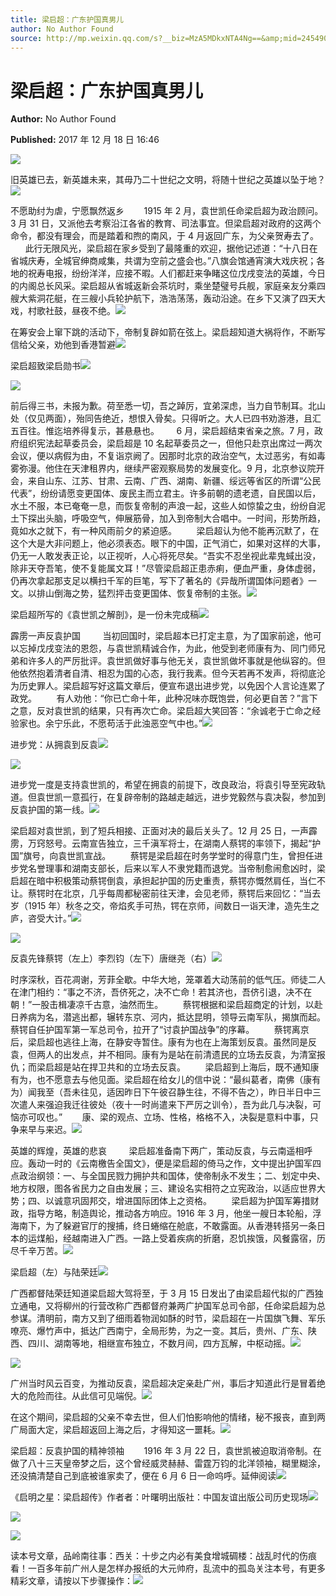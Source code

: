 ```yaml
---
title: 梁启超：广东护国真男儿
author: No Author Found
source: http://mp.weixin.qq.com/s?__biz=MzA5MDkxNTA4Ng==&amp;mid=2454906728&amp;idx=1&amp;sn=f5dc31203f153be87a542559d869dbb8&amp;chksm=87a22f09b0d5a61f0c1a82e46e191c532f37c6f6fb5d415cd294c229b12a2251eb7e87efa842&poc_token=HJ_Do2ejHyO-wNZGG8Q1S8FdPgy1YBBEob-nUEme
---
```


# 梁启超：广东护国真男儿

**Author:** No Author Found

**Published:** 2017 年 12 月 18 日 16:46

![](http://mmbiz.qpic.cn/mmbiz_jpg/PJWG74pLsMZrFlHwlWicmiaLkR9arq7C5uCiab8eTdfoUY9An56pSqJKM4KkCIDf487U2W0u1B8gOnKNTTft2rdlQ/0?wx_fmt=jpeg)

旧英雄已去，新英雄未来，其毋乃二十世纪之文明，将随十世纪之英雄以坠于地？![](http://mmbiz.qpic.cn/mmbiz_jpg/PJWG74pLsMZrFlHwlWicmiaLkR9arq7C5u6ibmgZ96sdtFf6ibxDbr4I2XcvnmLR72hFe0bcsHfNiaC8Cr4HudiaBDCQ/0?wx_fmt=jpeg)

不愿助纣为虐，宁愿飘然返乡        1915 年 2 月，袁世凯任命梁启超为政治顾问。3 月 31 日，又派他去考察沿江各省的教育、司法事宜。但梁启超对政府的这两个命令，都没有理会，而是踏着和煦的南风，于 4 月返回广东，为父亲贺寿去了。        此行无限风光，梁启超在家乡受到了最隆重的欢迎，据他记述道：“十八日在省城庆寿，全城官绅商咸集，共谓为空前之盛会也。”八旗会馆通宵演大戏庆祝；各地的祝寿电报，纷纷洋洋，应接不暇。人们都赶来争睹这位戊戌变法的英雄，今日的内阁总长风采。梁启超从省城返新会茶坑时，乘坐楚璧号兵舰，家庭亲友分乘四艘大紫洞花艇，在三艘小兵轮护航下，浩浩荡荡，轰动沿途。在乡下又演了四天大戏，村歌社鼓，昼夜不绝。![](http://mmbiz.qpic.cn/mmbiz_jpg/PJWG74pLsMZrFlHwlWicmiaLkR9arq7C5u9O6tibaibaGJp52s2czdibLwPE41HysXSIkiaSib61TicTtDTdeSKwiat7LHA/0?wx_fmt=jpeg)

在筹安会上窜下跳的活动下，帝制复辟如箭在弦上。梁启超知道大祸将作，不断写信给父亲，劝他到香港暂避![](http://mmbiz.qpic.cn/mmbiz_png/PJWG74pLsMZrFlHwlWicmiaLkR9arq7C5uRUb28ia8M5UcuAeiaia5yHCYFYvpE7GNibwkAsC2wyvvXcBRbNhagKQ28A/0?wx_fmt=png)

梁启超致梁启勋书![](http://mmbiz.qpic.cn/mmbiz_png/PJWG74pLsMZrFlHwlWicmiaLkR9arq7C5uLBpvib3ibAbe6HCIHy5NAmjtgFVqshAF6lnTHluh0Bxg1WGWnfEEHW4w/0?wx_fmt=png)

![](http://mmbiz.qpic.cn/mmbiz_png/PJWG74pLsMZrFlHwlWicmiaLkR9arq7C5uLBpvib3ibAbe6HCIHy5NAmjtgFVqshAF6lnTHluh0Bxg1WGWnfEEHW4w/0?wx_fmt=png)

前后得三书，未报为歉。荷至悉一切，吾之踔厉，宜弟深虑，当力自节制耳。北山处（仅见两面），殆同告绝近，想恨入骨矣。只得听之。大人已四书劝游港，且汇五百往。惟迄培养得复示，甚悬悬也。       6 月，梁启超结束省亲之旅。7 月，政府组织宪法起草委员会，梁启超是 10 名起草委员之一，但他只赴京出席过一两次会议，便以病假为由，不复诣京阙了。因那时北京的政治空气，太过恶劣，有如毒雾弥漫。他住在天津租界内，继续严密观察局势的发展变化。9 月，北京参议院开会，来自山东、江苏、甘肃、云南、广西、湖南、新疆、绥远等省区的所谓“公民代表”，纷纷请愿变更国体、废民主而立君主。许多前朝的遗老遗，自民国以后，水土不服，本已奄奄一息，而恢复帝制的声浪一起，这些人如惊蛰之虫，纷纷自泥土下探出头脑，呼吸空气，伸展筋骨，加入到帝制大合唱中。一时间，形势所趋，竟如水之就下，有一种风雨前夕的紧迫感。        梁启超认为他不能再沉默了，在这个大是大非问题上，他必须表态。眼下的中国，正气消亡，如果对这样的大事，仍无一人敢发表正论，以正视听，人心将死尽矣。“吾实不忍坐视此辈鬼蜮出没，除非天夺吾笔，使不复能属文耳！”尽管梁启超正患赤痢，便血严重，身体虚弱，仍再次拿起那支足以横扫千军的巨笔，写下了著名的《异哉所谓国体问题者》一文。以排山倒海之势，猛烈抨击变更国体、恢复帝制的主张。![](http://mmbiz.qpic.cn/mmbiz_jpg/PJWG74pLsMZrFlHwlWicmiaLkR9arq7C5uEtMKg3FmcFASJC2CPriajmacdfOhHDrr2QGckJp7XJoj6vRKtAqxGUA/0?wx_fmt=jpeg)

梁启超所写的《袁世凯之解剖》，是一份未完成稿![](http://mmbiz.qpic.cn/mmbiz_png/PJWG74pLsMZrFlHwlWicmiaLkR9arq7C5urUq7yKBwnLR0mRwseZBPicC8eCUfW0PQcea0jEUsu4hPsdmjicEPMAow/0?wx_fmt=png)

霹雳一声反袁护国         当初回国时，梁启超本已打定主意，为了国家前途，他可以忘掉戊戌变法的恩怨，与袁世凯精诚合作，为此，他受到老师康有为、同门师兄弟和许多人的严厉批评。袁世凯做好事与他无关，袁世凯做坏事就是他纵容的。但他依然抱着清者自清、相忍为国的心态，我行我素。但今天若再不发声，将彻底沦为历史罪人。梁启超写好这篇文章后，便宣布退出进步党，以免因个人言论连累了政党。        有人劝他：“你已亡命十年，此种况味亦既饱尝，何必更自苦？”言下之意，反对袁世凯的结果，只有再次亡命。梁启超大笑回答：“余诚老于亡命之经验家也。余宁乐此，不愿苟活于此浊恶空气中也。”![](http://mmbiz.qpic.cn/mmbiz_jpg/PJWG74pLsMZrFlHwlWicmiaLkR9arq7C5uMEkNRMvCbTj70x5picwXfkYbICZ56nfU8WE9J2A6sHm47bCNr5Ucdqg/0?wx_fmt=jpeg)

进步党：从拥袁到反袁![](http://mmbiz.qpic.cn/mmbiz_png/PJWG74pLsMZrFlHwlWicmiaLkR9arq7C5uLBpvib3ibAbe6HCIHy5NAmjtgFVqshAF6lnTHluh0Bxg1WGWnfEEHW4w/0?wx_fmt=png)

![](http://mmbiz.qpic.cn/mmbiz_png/PJWG74pLsMZrFlHwlWicmiaLkR9arq7C5uLBpvib3ibAbe6HCIHy5NAmjtgFVqshAF6lnTHluh0Bxg1WGWnfEEHW4w/0?wx_fmt=png)

进步党一度是支持袁世凯的，希望在拥袁的前提下，改良政治，将袁引导至宪政轨道。但袁世凯一意孤行，在复辟帝制的路越走越远，进步党毅然与袁决裂，参加到反袁护国的第一线。![](http://mmbiz.qpic.cn/mmbiz_png/PJWG74pLsMZrFlHwlWicmiaLkR9arq7C5uEJLtwyicSjqxuPRhseMTVwVTJ6vYHBMne1H9tzlpQkKoyLMFRKbeFwg/0?wx_fmt=png)

梁启超对袁世凯，到了短兵相接、正面对决的最后关头了。12 月 25 日，一声霹雳，万窍怒号。云南宣告独立，三千滇军将士，在湖南人蔡锷的率领下，揭起“护国”旗号，向袁世凯宣战。        蔡锷是梁启超在时务学堂时的得意门生，曾担任进步党名誉理事和湖南支部长，后来以军人不隶党籍而退党。当帝制愈闹愈凶时，梁启超在暗中积极策动蔡锷倒袁，承担起护国的历史重责，蔡锷亦慨然肩任，当仁不让。蔡锷时在北京，几乎每周都秘密前往天津，会见老师，蔡锷后来回忆：“当去岁（1915 年）秋冬之交，帝焰炙手可热，锷在京师，间数日一诣天津，造先生之庐，咨受大计。”![](http://mmbiz.qpic.cn/mmbiz_jpg/PJWG74pLsMZrFlHwlWicmiaLkR9arq7C5ubRolNmg9FO2IT8ibS6hiaicqicliajdJ6XeG2tzxnZ9ibdOibkLkruemqDctg/0?wx_fmt=jpeg)

![](http://mmbiz.qpic.cn/mmbiz_jpg/PJWG74pLsMZrFlHwlWicmiaLkR9arq7C5u2Oony4coDmcJ2DtZaTz7YG0dMKASfbMgTFFUFrxfRrXtBDyVnJIahw/0?wx_fmt=jpeg)

反袁先锋蔡锷（左上）李烈钧（左下）唐继尧（右）![](http://mmbiz.qpic.cn/mmbiz_jpg/PJWG74pLsMZrFlHwlWicmiaLkR9arq7C5uMBJzh6jz6ypkWESe3p7rTaQQke0pfr75g6Ket3DgrSc4EfPowAXxvA/0?wx_fmt=jpeg)

时序深秋，百花凋谢，芳菲全歇。中华大地，笼罩着大动荡前的低气压。师徒二人在津门相约：“事之不济，吾侪死之，决不亡命！若其济也，吾侪引退，决不在朝！”一股击楫凄凉千古意，油然而生。        蔡锷根据和梁启超商定的计划，以赴日养病为名，潜逃出都，辗转东京、河内，抵达昆明，领导云南军队，揭旗而起。蔡锷自任护国军第一军总司令，拉开了“讨袁护国战争”的序幕。        蔡锷离京后，梁启超也逃往上海，在静安寺暂住。康有为也在上海策划反袁。虽然同是反袁，但两人的出发点，并不相同。康有为是站在前清遗民的立场去反袁，为清室报仇；而梁启超是站在捍卫共和的立场去反袁。        梁启超到上海后，既不通知康有为，也不愿意去与他见面。梁启超在给女儿的信中说：“最纠葛者，南佛（康有为）闻我至（吾未往见，适因昨日下午彼召静生往，不得不告之），昨日半日中三次遣人来强迫我迁往彼处（夜十一时尚遣来下严厉之训令），吾为此几与决裂，可恼亦可叹也。”        康、梁的观点、立场、性格，格格不入，决裂是意料中事，只争来早与来迟。![](http://mmbiz.qpic.cn/mmbiz_png/PJWG74pLsMZrFlHwlWicmiaLkR9arq7C5uRUb28ia8M5UcuAeiaia5yHCYFYvpE7GNibwkAsC2wyvvXcBRbNhagKQ28A/0?wx_fmt=png)

英雄的辉煌，英雄的悲哀         梁启超准备南下两广，策动反袁，与云南遥相呼应。轰动一时的《云南檄告全国文》，便是梁启超的倚马之作，文中提出护国军四点政治纲领：一、与全国民戮力拥护共和国体，使帝制永不发生；二、划定中央、地方权限，图各省民力之自由发展；三、建设名实相符之立宪政治，以适应世界大势；四、以诚意巩固邦交，增进国际团体上之资格。        梁启超为护国军筹措财政，指导方略，制造舆论，推动各方响应。1916 年 3 月，他坐一艘日本轮船，浮海南下，为了躲避官厅的搜捕，终日蜷缩在舱底，不敢露面。从香港转搭另一条日本的运煤船，经越南进入广西。一路上受着疾病的折磨，忍饥挨饿，风餐露宿，历尽千辛万苦。![](http://mmbiz.qpic.cn/mmbiz_jpg/PJWG74pLsMZrFlHwlWicmiaLkR9arq7C5uyw5z2gK0dwnpMia5cicItkgf6ltQFia5PKvpS5m0APvNjiafgCXOxx9brQ/0?wx_fmt=jpeg)

梁启超（左）与陆荣廷![](http://mmbiz.qpic.cn/mmbiz_png/PJWG74pLsMZrFlHwlWicmiaLkR9arq7C5urUq7yKBwnLR0mRwseZBPicC8eCUfW0PQcea0jEUsu4hPsdmjicEPMAow/0?wx_fmt=png)

广西都督陆荣廷知道梁启超大驾将至，于 3 月 15 日发出了由梁启超代拟的广西独立通电，又将柳州的行营改称广西都督府兼两广护国军总司令部，任命梁启超为总参谋。清明前，南方又到了细雨着物润如酥的时节，梁启超在一片国旗飞舞、军乐嘹亮、爆竹声中，抵达广西南宁，全局形势，为之一变。其后，贵州、广东、陕西、四川、湖南等地，相继宣布独立，不数月间，四方瓦解，中枢动摇。![](http://mmbiz.qpic.cn/mmbiz_png/PJWG74pLsMZrFlHwlWicmiaLkR9arq7C5u7J9PxicjiasWCgibkVZEEic2p6BKngfyYa0tDKdibakfLbmx3TYTicRbic9VA/0?wx_fmt=png)

![](http://mmbiz.qpic.cn/mmbiz_jpg/PJWG74pLsMZrFlHwlWicmiaLkR9arq7C5uM9N5OZZA3qW7HfSlDsymvv0r2iczaaYVkySIGqj2NOkc7JXZuiaicNR3Q/0?wx_fmt=jpeg)

广州当时风云百变，为推动反袁，梁启超决定亲赴广州，事后才知道此行是冒着绝大的危险而往。从此信可见端倪。![](http://mmbiz.qpic.cn/mmbiz_png/PJWG74pLsMZrFlHwlWicmiaLkR9arq7C5uEJLtwyicSjqxuPRhseMTVwVTJ6vYHBMne1H9tzlpQkKoyLMFRKbeFwg/0?wx_fmt=png)

在这个期间，梁启超的父亲不幸去世，但人们怕影响他的情绪，秘不报丧，直到两广局面大定，梁启超返回上海之后，才得知这一噩耗。![](http://mmbiz.qpic.cn/mmbiz_jpg/PJWG74pLsMZrFlHwlWicmiaLkR9arq7C5uO90icgEbJhHCsbl5lsp6JCAM1e047CHL8tEobDIDJoXdibIbgPQBLuSg/0?wx_fmt=jpeg)

梁启超：反袁护国的精神领袖        1916 年 3 月 22 日，袁世凯被迫取消帝制。在做了八十三天皇帝梦之后，这个曾经威灵赫赫、雷霆万钧的北洋领袖，糊里糊涂，还没搞清楚自己到底被谁家卖了，便在 6 月 6 日一命呜呼。延伸阅读![](http://mmbiz.qpic.cn/mmbiz_jpg/PJWG74pLsMZrFlHwlWicmiaLkR9arq7C5uzYIoSeJdlFRLGj0q6nhOr817jDuaejibibyB8tde4SZofHn6r23o1M7Q/0?wx_fmt=jpeg)

《启明之星：梁启超传》作者者：叶曙明出版社：中国友谊出版公司历史现场![](http://mmbiz.qpic.cn/mmbiz_png/PJWG74pLsMZrFlHwlWicmiaLkR9arq7C5uliahUibPs9gAP1z6ZLkRGZiaMRm6R4OpWJdZkux3KmicnKe9ibFvGktc0jg/0?wx_fmt=png)

![](http://mmbiz.qpic.cn/mmbiz_png/PJWG74pLsMZrFlHwlWicmiaLkR9arq7C5ucEhnluY91CJwTXN6ialulVwql3BjmUrHv54hz2CibibUWIXpVia8KT2hFQ/0?wx_fmt=png)

![](http://mmbiz.qpic.cn/mmbiz_png/PJWG74pLsMZrFlHwlWicmiaLkR9arq7C5uuwHPTaaVJj2icjC9QaE7YJtVsSNAJ7NGTrNqamZZl3FibtXSic2ITusEA/0?wx_fmt=png)

读本号文章，品岭南往事：西关：十步之内必有美食增城碉楼：战乱时代的伤痕看！一百多年前广州人是怎样办报纸的大元帅府，乱流中的孤岛关注本号，有更多精彩文章，请按以下步骤操作：![](https://mmbiz.qpic.cn/mmbiz_gif/PJWG74pLsMYf2b50xFTbTsibmjv5gNVOxZegUj8mrKtpuzCpBAYnQw9duHfIcNnUzicicnGUSv4EWPSTRAPvV9g3w/0?wx_fmt=gif)

